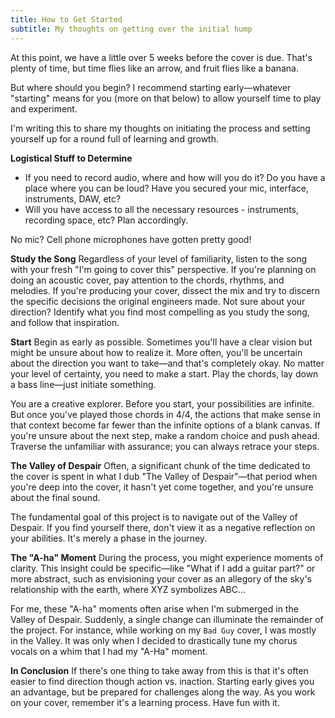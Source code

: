 ```yaml
---
title: How to Get Started
subtitle: My thoughts on getting over the initial hump
---
```


At this point, we have a little over 5 weeks before the cover is due. That's plenty of time, but time flies like an arrow, and fruit flies like a banana.

But where should you begin? I recommend starting early—whatever "starting" means for you (more on that below) to allow yourself time to play and experiment.

I'm writing this to share my thoughts on initiating the process and setting yourself up for a round full of learning and growth.

**Logistical Stuff to Determine**

- If you need to record audio, where and how will you do it? Do you have a place where you can be loud? Have you secured your mic, interface, instruments, DAW, etc?
- Will you have access to all the necessary resources - instruments, recording space, etc? Plan accordingly.

No mic? Cell phone microphones have gotten pretty good!

**Study the Song**
Regardless of your level of familiarity, listen to the song with your fresh "I'm going to cover this" perspective. If you're planning on doing an acoustic cover, pay attention to the chords, rhythms, and melodies. If you're producing your cover, dissect the mix and try to discern the specific decisions the original engineers made. Not sure about your direction? Identify what you find most compelling as you study the song, and follow that inspiration.

**Start**
Begin as early as possible. Sometimes you'll have a clear vision but might be unsure about how to realize it. More often, you'll be uncertain about the direction you want to take—and that's completely okay. No matter your level of certainty, you need to make a start. Play the chords, lay down a bass line—just initiate something.

You are a creative explorer. Before you start, your possibilities are infinite. But once you've played those chords in 4/4, the actions that make sense in that context become far fewer than the infinite options of a blank canvas. If you're unsure about the next step, make a random choice and push ahead. Traverse the unfamiliar with assurance; you can always retrace your steps.

**The Valley of Despair**
Often, a significant chunk of the time dedicated to the cover is spent in what I dub "The Valley of Despair"—that period when you're deep into the cover, it hasn't yet come together, and you're unsure about the final sound.

The fundamental goal of this project is to navigate out of the Valley of Despair. If you find yourself there, don't view it as a negative reflection on your abilities. It's merely a phase in the journey.

**The "A-ha" Moment**
During the process, you might experience moments of clarity. This insight could be specific—like "What if I add a guitar part?" or more abstract, such as envisioning your cover as an allegory of the sky's relationship with the earth, where XYZ symbolizes ABC...

For me, these "A-ha" moments often arise when I'm submerged in the Valley of Despair. Suddenly, a single change can illuminate the remainder of the project. For instance, while working on my `Bad Guy` cover, I was mostly in the Valley. It was only when I decided to drastically tune my chorus vocals on a whim that I had my "A-Ha" moment.

**In Conclusion**
If there's one thing to take away from this is that it's often easier to find direction though action vs. inaction. Starting early gives you an advantage, but be prepared for challenges along the way. As you work on your cover, remember it's a learning process. Have fun with it.
